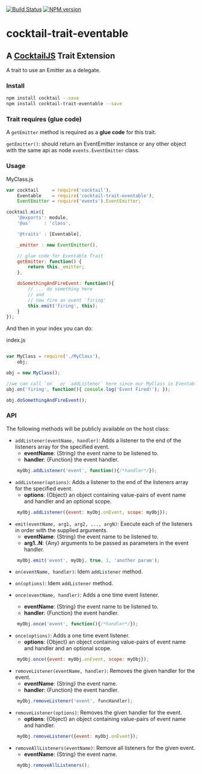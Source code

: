 [![Build Status](https://travis-ci.org/CocktailJS/cocktail-trait-eventable.png?branch=master)](https://travis-ci.org/CocktailJS/cocktail-trait-eventable)
[![NPM version](https://badge.fury.io/js/cocktail-trait-eventable.png)](http://badge.fury.io/js/cocktail-trait-eventable)

# cocktail-trait-eventable
## A [CocktailJS](http://cocktailjs.github.io) Trait Extension

A trait to use an Emitter as a delegate.

### Install

````bash
npm install cocktail --save
npm install cocktail-trait-eventable --save
````

### Trait requires (glue code)

A `getEmitter` method is required as a **glue code** for this trait.

`getEmitter()`: should return an EventEmitter instance or any other object with the same api as node `events.EventEmitter` class.

### Usage

MyClass.js

````javascript
var cocktail     = require('cocktail'),
    Eventable    = require('cocktail-trait-eventable'),
    EventEmitter = require('events').EventEmitter;

cocktail.mix({
    '@exports': module,
    '@as'     : 'class',

    '@traits' : [Eventable],

    _emitter : new EventEmitter(),

    // glue code for Eventable Trait
    getEmitter: function() {
        return this._emitter;
    },

    doSomethingAndFireEvent: function(){
        // ... do something here
        // and
        // now fire an event 'firing'
        this.emit('firing', this);
    }
});
````

And then in your index you can do:

index.js

````javascript

var MyClass = require('./MyClass'),
    obj;

obj = new MyClass();

//we can call `on`  or `addListener` here since our MyClass is Eventable
obj.on('firing', function(){ console.log('Event Fired!'); });

obj.doSomethingAndFireEvent();
````

### API

The following methods will be publicly available on the host class:

- `addListener(eventName, handler)`: Adds a listener to the end of the listeners array for the specified event.
    - **eventName**: {String} the event name to be listened to.
    - **handler**: {Function} the event handler.

````javascript
    myObj.addListener('event', function(){/*handler*/});
````

- `addListener(options)`: Adds a listener to the end of the listeners array for the specified event.
    - **options**: {Object} an object containing value-pairs of event name and handler and an optional scope.

````javascript
    myObj.addListener({event: myObj.onEvent, scope: myObj});
````

- `emit(eventName, arg1, arg2, ..., argN)`: Execute each of the listeners in order with the supplied arguments.
    - **eventName**: {String} the event name to be listened to.
    - **arg1..N**: {Any} arguments to be passed as parameters in the event handler.

````javascript
    myObj.emit('event', myObj, true, 1, 'another param');
````

- `on(eventName, handler)`: Idem `addListener` method.
- `on(options)`: Idem `addListener` method.

- `once(eventName, handler)`: Adds a one time event listener.
    - **eventName**: {String} the event name to be listened to.
    - **handler**: {Function} the event handler.

````javascript
    myObj.once('event', function(){/*handler*/});
````

- `once(options)`: Adds a one time event listener.
    - **options**: {Object} an object containing value-pairs of event name and handler and an optional scope.

````javascript
    myObj.once({event: myObj.onEvent, scope: myObj});
````

- `removeListener(eventName, handler)`: Removes the given handler for the event.
    - **eventName**: {String} the event name.
    - **handler**: {Function} the event handler.

````javascript
    myObj.removeListener('event', funcHandler);
````

- `removeListener(options)`: Removes the given handler for the event.
    - **options**: {Object} an object containing value-pairs of event name and handler.

````javascript
    myObj.removeListener({event: myObj.onEvent});
````

- `removeAllListeners(eventName)`: Remove all listeners for the given event.
    - **eventName**: {String} the event name.

````javascript
    myObj.removeAllListeners();
````

